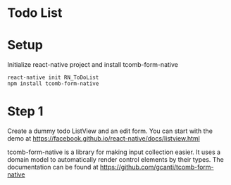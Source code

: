 # Todo List
# Setup
Initialize react-native project and install tcomb-form-native
```shell
react-native init RN_ToDoList
npm install tcomb-form-native
```

# Step 1
Create a dummy todo ListView and an edit form.
You can start with the demo at https://facebook.github.io/react-native/docs/listview.html

tcomb-form-native is a library for making input collection easier. It uses a domain model to automatically render control elements by their types. The documentation can be found at https://github.com/gcanti/tcomb-form-native
 
